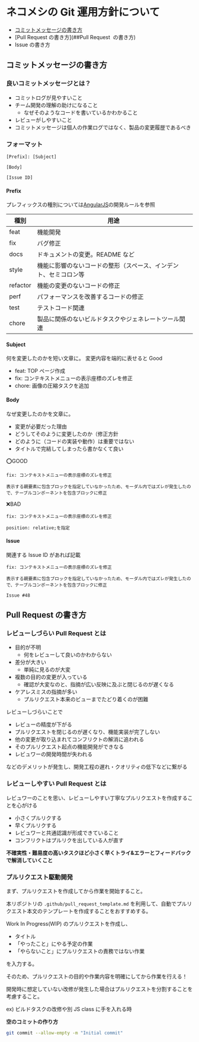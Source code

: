 # ネコメシの Git 運用方針について

- [コミットメッセージの書き方](##コミットメッセージの書き方)
- [Pull Request の書き方](##Pull Request  の書き方)
- Issue の書き方

## コミットメッセージの書き方

### 良いコミットメッセージとは？

- コミットログが見やすいこと
- チーム開発の理解の助けになること
  - なぜそのようなコードを書いているかわかること
- レビューがしやすいこと
- コミットメッセージは個人の作業ログではなく、製品の変更履歴であるべき

### フォーマット

```
[Prefix]: [Subject]

[Body]

[Issue ID]
```

#### Prefix

プレフィックスの種別については[AngularJS](https://github.com/angular/angular.js/blob/master/DEVELOPERS.md#type)の開発ルールを参照

| 種別     | 用途                                                             |
| -------- | ---------------------------------------------------------------- |
| feat     | 機能開発                                                         |
| fix      | バグ修正                                                         |
| docs     | ドキュメントの変更。README など                                  |
| style    | 機能に影響のないコードの整形（スペース、インデント、セミコロン等 |
| refactor | 機能の変更のないコードの修正                                     |
| perf     | パフォーマンスを改善するコードの修正                             |
| test     | テストコード関連                                                 |
| chore    | 製品に関係のないビルドタスクやジェネレートツール関連             |

#### Subject

何を変更したのかを短い文章に。
変更内容を端的に表せると Good

- feat: TOP ページ作成
- fix: コンテキストメニューの表示座標のズレを修正
- chore: 画像の圧縮タスクを追加

#### Body

なぜ変更したのかを文章に。

- 変更が必要だった理由
- どうしてそのように変更したのか（修正方針
- どのように（コードの実装や動作）は重要ではない
- タイトルで完結してしまったら書かなくて良い

⭕️GOOD

```
fix: コンテキストメニューの表示座標のズレを修正

表示する親要素に包含ブロックを指定していなかったため、モーダル内ではズレが発生したので、テーブルコンポーネントを包含ブロックに修正
```

❌BAD

```
fix: コンテキストメニューの表示座標のズレを修正

position: relative;を指定
```

#### Issue

関連する Issue ID があれば記載

```
fix: コンテキストメニューの表示座標のズレを修正

表示する親要素に包含ブロックを指定していなかったため、モーダル内ではズレが発生したので、テーブルコンポーネントを包含ブロックに修正

Issue #48
```

## Pull Request の書き方

### レビューしづらい Pull Request とは

- 目的が不明
  - 何をレビューして良いのかわからない
- 差分が大きい
  - 単純に見るのが大変
- 複数の目的の変更が入っている
  - 確認が大変なのと、指摘が広い反映に及ぶと閉じるのが遅くなる
- ケアレスミスの指摘が多い
  - プルリクエスト本来のビューまでたどり着くのが困難

レビューしづらいことで

- レビューの精度が下がる
- プルリクエストを閉じるのが遅くなり、機能実装が完了しない
- 他の変更が取り込まれてコンフリクトの解消に追われる
- そのプルリクエスト起点の機能開発ができなる
- レビュワーの開発時間が失われる

などのデメリットが発生し、開発工程の遅れ・クオリティの低下などに繋がる

### レビューしやすい Pull Request とは

レビュワーのことを思い、レビューしやすい丁寧なプルリクエストを作成することを心がける

- 小さくプルリクする
- 早くプルリクする
- レビュワーと共通認識が形成できていること
- コンフリクトはプルリクを出している人が直す

**不確実性・難易度の高いタスクほど小さく早くトライ&エラーとフィードバックで解消していくこと**

### プルリクエスト駆動開発

まず、プルリクエストを作成してから作業を開始すること。

本リポジトリの `.github/pull_request_template.md` を利用して、自動でプルリクエスト本文のテンプレートを作成することをおすすめする。

Work In Progress(WIP) のプルリクエストを作成し、

- タイトル
- 「やったこと」にやる予定の作業
- 「やらないこと」にプルリクエストの責務ではない作業

を入力する。

そのため、プルリクエストの目的や作業内容を明確にしてから作業を行える！

開発時に想定していない改修が発生した場合はプルリクエストを分割することを考慮すること。

ex) ビルドタスクの改修や別 JS class に手を入れる時

**空のコミットの作り方**

```bash
git commit --allow-empty -m "Initial commit"
```

